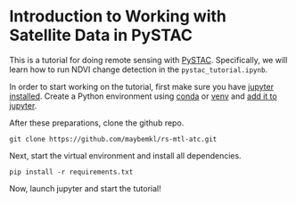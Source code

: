 # Introduction to Working with Satellite Data in PySTAC

This is a tutorial for doing remote sensing with [PySTAC](https://pystac.readthedocs.io/en/stable/). Specifically, we will learn how to run NDVI change detection in the ```pystac_tutorial.ipynb```.

In order to start working on the tutorial, first make sure you have [jupyter installed](https://jupyter.org/install). Create a Python environment using [conda](https://conda.io/projects/conda/en/latest/user-guide/tasks/manage-environments.html) or [venv](https://stackoverflow.com/questions/43069780/how-to-create-virtual-env-with-python3) and [add it to jupyter](https://archive.is/L9Rqv). 

After these preparations, clone the github repo.

```
git clone https://github.com/maybemkl/rs-mtl-atc.git 
```

Next, start the virtual environment and install all dependencies.

```
pip install -r requirements.txt
```

Now, launch jupyter and start the tutorial!